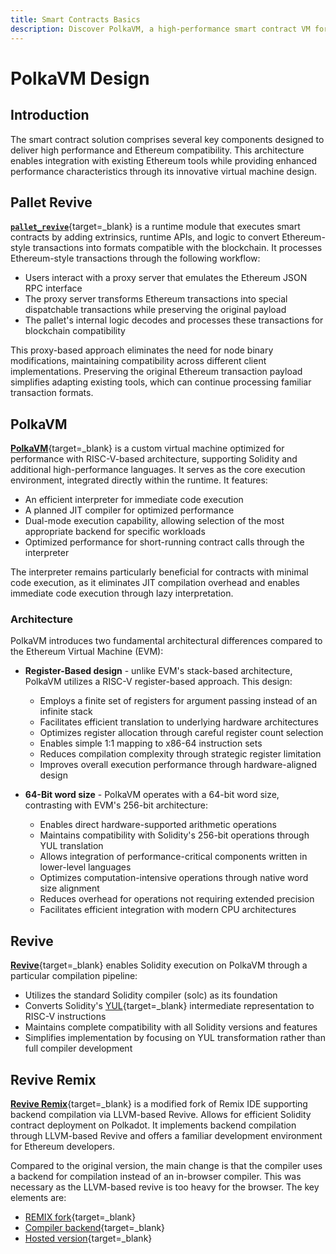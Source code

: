```yaml
---
title: Smart Contracts Basics
description: Discover PolkaVM, a high-performance smart contract VM for Polkadot, enabling Ethereum compatibility via pallet_revive, Solidity support, and optimized execution.
---
```


# PolkaVM Design

## Introduction

The smart contract solution comprises several key components designed to deliver high performance and Ethereum compatibility. This architecture enables integration with existing Ethereum tools while providing enhanced performance characteristics through its innovative virtual machine design.

## Pallet Revive

[**`pallet_revive`**](https://paritytech.github.io/polkadot-sdk/master/pallet_revive/index.html){target=\_blank} is a runtime module that executes smart contracts by adding extrinsics, runtime APIs, and logic to convert Ethereum-style transactions into formats compatible with the blockchain. It processes Ethereum-style transactions through the following workflow:

- Users interact with a proxy server that emulates the Ethereum JSON RPC interface
- The proxy server transforms Ethereum transactions into special dispatchable transactions while preserving the original payload
- The pallet's internal logic decodes and processes these transactions for blockchain compatibility

This proxy-based approach eliminates the need for node binary modifications, maintaining compatibility across different client implementations. Preserving the original Ethereum transaction payload simplifies adapting existing tools, which can continue processing familiar transaction formats.

## PolkaVM

[**PolkaVM**](https://github.com/paritytech/polkavm){target=\_blank} is a custom virtual machine optimized for performance with RISC-V-based architecture, supporting Solidity and additional high-performance languages. It serves as the core execution environment, integrated directly within the runtime. It features:

- An efficient interpreter for immediate code execution
- A planned JIT compiler for optimized performance
- Dual-mode execution capability, allowing selection of the most appropriate backend for specific workloads
- Optimized performance for short-running contract calls through the interpreter

The interpreter remains particularly beneficial for contracts with minimal code execution, as it eliminates JIT compilation overhead and enables immediate code execution through lazy interpretation.

### Architecture

PolkaVM introduces two fundamental architectural differences compared to the Ethereum Virtual Machine (EVM):

- **Register-Based design** - unlike EVM's stack-based architecture, PolkaVM utilizes a RISC-V register-based approach. This design:

    - Employs a finite set of registers for argument passing instead of an infinite stack
    - Facilitates efficient translation to underlying hardware architectures
    - Optimizes register allocation through careful register count selection
    - Enables simple 1:1 mapping to x86-64 instruction sets
    - Reduces compilation complexity through strategic register limitation
    - Improves overall execution performance through hardware-aligned design

- **64-Bit word size**  - PolkaVM operates with a 64-bit word size, contrasting with EVM's 256-bit architecture:

    - Enables direct hardware-supported arithmetic operations
    - Maintains compatibility with Solidity's 256-bit operations through YUL translation
    - Allows integration of performance-critical components written in lower-level languages
    - Optimizes computation-intensive operations through native word size alignment
    - Reduces overhead for operations not requiring extended precision
    - Facilitates efficient integration with modern CPU architectures

## Revive

[**Revive**](https://github.com/paritytech/revive){target=\_blank} enables Solidity execution on PolkaVM through a particular compilation pipeline:

- Utilizes the standard Solidity compiler (solc) as its foundation
- Converts Solidity's [YUL](https://docs.soliditylang.org/en/latest/yul.html){target=\_blank} intermediate representation to RISC-V instructions
- Maintains complete compatibility with all Solidity versions and features
- Simplifies implementation by focusing on YUL transformation rather than full compiler development

## Revive Remix

[**Revive Remix**](https://github.com/paritytech/revive-remix){target=\_blank} is a modified fork of Remix IDE supporting backend compilation via LLVM-based Revive. Allows for efficient Solidity contract deployment on Polkadot. It implements backend compilation through LLVM-based Revive and offers a familiar development environment for Ethereum developers.

Compared to the original version, the main change is that the compiler uses a backend for compilation instead of an in-browser compiler. This was necessary as the LLVM-based revive is too heavy for the browser. The key elements are:

- [REMIX fork](https://github.com/paritytech/revive-remix){target=\_blank}
- [Compiler backend](https://github.com/paritytech/revive-remix-backend){target=\_blank}
- [Hosted version](https://remix.polkadot.io/){target=\_blank}